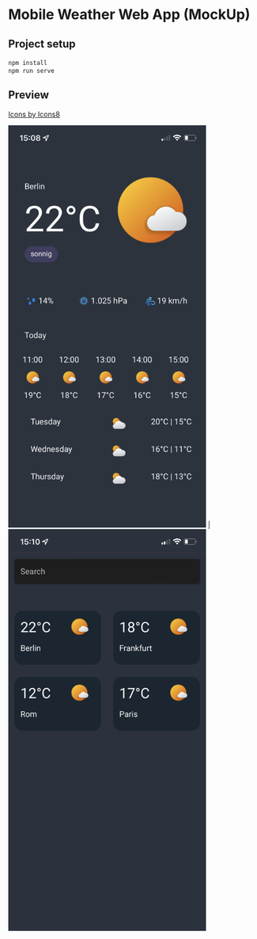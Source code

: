# Mobile Weather Web App (MockUp)

## Project setup
```
npm install
npm run serve
```

## Preview

[Icons by Icons8](https://icons8.com )

<img src="https://github.com/robineco/mobile-weather-app/blob/master/preview/city.jpeg" alt="drawing" width="400"/> | <img src="https://github.com/robineco/mobile-weather-app/blob/master/preview/home.PNG" alt="drawing" width="400"/>
